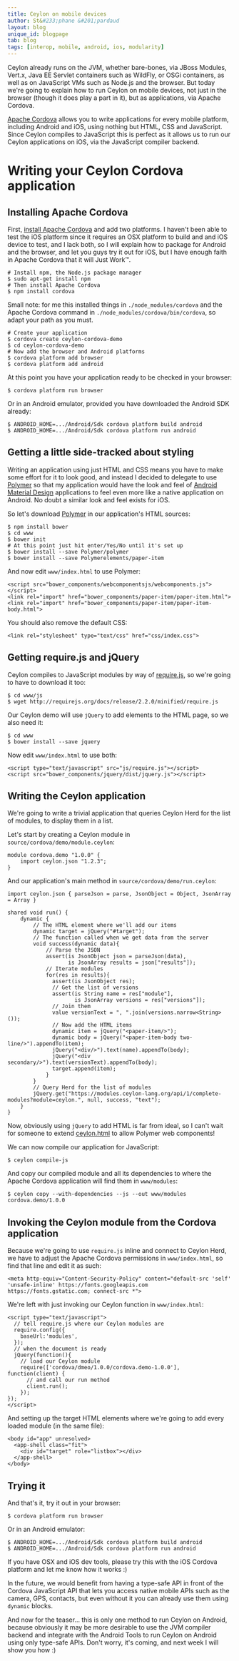 ```yaml
---
title: Ceylon on mobile devices
author: St&#233;phane &#201;pardaud
layout: blog
unique_id: blogpage
tab: blog
tags: [interop, mobile, android, ios, modularity]
---
```


Ceylon already runs on the JVM, whether bare-bones, via JBoss Modules, Vert.x, Java EE Servlet
containers such as WildFly, or OSGi containers, as well as on JavaScript VMs such as Node.js
and the browser. But today we're going to explain how to run Ceylon on mobile devices, not just
in the browser (though it does play a part in it), but as applications, via Apache Cordova.

[Apache Cordova](https://cordova.apache.org) allows you to write applications for every mobile
platform, including Android and iOS, using nothing but HTML, CSS and JavaScript. Since Ceylon
compiles to JavaScript this is perfect as it allows us to run our Ceylon applications on iOS,
via the JavaScript compiler backend.

# Writing your Ceylon Cordova application

## Installing Apache Cordova

First, [install Apache Cordova](https://cordova.apache.org/#getstarted) and add two platforms.
I haven't been able to test the iOS platform since it requires an OSX platform to build and
and iOS device to test, and I lack both, so I will explain how to package for Android and the
browser, and let you guys try it out for iOS, but I have enough faith in Apache Cordova that
it will Just Work™.

<!-- try: -->
<!-- lang: bash -->
    # Install npm, the Node.js package manager
    $ sudo apt-get install npm
    # Then install Apache Cordova
    $ npm install cordova

Small note: for me this installed things in `./node_modules/cordova` and the Apache Cordova
command in `./node_modules/cordova/bin/cordova`, so adapt your path as you must.

<!-- try: -->
<!-- lang: bash -->
    # Create your application
    $ cordova create ceylon-cordova-demo
    $ cd ceylon-cordova-demo
    # Now add the browser and Android platforms
    $ cordova platform add browser
    $ cordova platform add android

At this point you have your application ready to be checked in your browser:

<!-- try: -->
<!-- lang: bash -->
    $ cordova platform run browser

Or in an Android emulator, provided you have downloaded the Android SDK already:

<!-- try: -->
<!-- lang: bash -->
    $ ANDROID_HOME=.../Android/Sdk cordova platform build android
    $ ANDROID_HOME=.../Android/Sdk cordova platform run android

## Getting a little side-tracked about styling

Writing an application using just HTML and CSS means you have to make some effort for
it to look good, and instead I decided to delegate to use [Polymer](https://www.polymer-project.org)
so that my application would have the look and feel of 
[Android Material Design](https://www.google.com/design/spec/material-design/introduction.html) applications
to feel even more like a native application on Android. No doubt a similar look and feel exists for iOS.

So let's download [Polymer](https://www.polymer-project.org/1.0/docs/start/getting-the-code.html) in our
application's HTML sources:

    $ npm install bower
    $ cd www
    $ bower init
    # At this point just hit enter/Yes/No until it's set up 
    $ bower install --save Polymer/polymer
    $ bower install --save Polymerelements/paper-item

And now edit `www/index.html` to use Polymer:

<!-- try: -->
<!-- lang: html -->
    <script src="bower_components/webcomponentsjs/webcomponents.js"></script>
    <link rel="import" href="bower_components/paper-item/paper-item.html">
    <link rel="import" href="bower_components/paper-item/paper-item-body.html">

You should also remove the default CSS:

<!-- try: -->
<!-- lang: html -->
    <link rel="stylesheet" type="text/css" href="css/index.css">

## Getting require.js and jQuery

Ceylon compiles to JavaScript modules by way of [require.js](http://requirejs.org), so we're going to
have to download it too:

<!-- try: -->
<!-- lang: bash -->
    $ cd www/js
    $ wget http://requirejs.org/docs/release/2.2.0/minified/require.js

Our Ceylon demo will use `jQuery` to add elements to the HTML page, so we also need it:

<!-- try: -->
<!-- lang: bash -->
    $ cd www
    $ bower install --save jquery

Now edit `www/index.html` to use both:

<!-- try: -->
<!-- lang: html -->
    <script type="text/javascript" src="js/require.js"></script>
    <script src="bower_components/jquery/dist/jquery.js"></script>

## Writing the Ceylon application

We're going to write a trivial application that queries Ceylon Herd for the list of modules, to display them
in a list.

Let's start by creating a Ceylon module in `source/cordova/demo/module.ceylon`:

<!-- try: -->
    module cordova.demo "1.0.0" {
        import ceylon.json "1.2.3";
    }

And our application's main method in `source/cordova/demo/run.ceylon`:

<!-- try: -->
    import ceylon.json { parseJson = parse, JsonObject = Object, JsonArray = Array }
    
    shared void run() {
        dynamic {
            // The HTML element where we'll add our items
            dynamic target = jQuery("#target");
            // The function called when we get data from the server
            void success(dynamic data){
                // Parse the JSON
                assert(is JsonObject json = parseJson(data),
                       is JsonArray results = json["results"]);
                // Iterate modules
                for(res in results){
                  assert(is JsonObject res);
                  // Get the list of versions
                  assert(is String name = res["module"],
                         is JsonArray versions = res["versions"]);
                  // Join them
                  value versionText = ", ".join(versions.narrow<String>());
                  // Now add the HTML items
                  dynamic item = jQuery("<paper-item/>");
                  dynamic body = jQuery("<paper-item-body two-line/>").appendTo(item);
                  jQuery("<div/>").text(name).appendTo(body);
                  jQuery("<div secondary/>").text(versionText).appendTo(body);
                  target.append(item);
                }
            }
            // Query Herd for the list of modules
            jQuery.get("https://modules.ceylon-lang.org/api/1/complete-modules?module=ceylon.", null, success, "text");
        }
    }

Now, obviously using `jQuery` to add HTML is far from ideal, so I can't wait for someone to
extend [ceylon.html](https://herd.ceylon-lang.org/modules/ceylon.html) to allow Polymer web
components!

We can now compile our application for JavaScript:

<!-- try: -->
<!-- lang: bash -->
    $ ceylon compile-js

And copy our compiled module and all its dependencies to where the Apache Cordova application
will find them in `www/modules`:

<!-- try: -->
<!-- lang: bash -->
    $ ceylon copy --with-dependencies --js --out www/modules cordova.demo/1.0.0

## Invoking the Ceylon module from the Cordova application

Because we're going to use `require.js` inline and connect to Ceylon Herd, we have to adjust the Apache
Cordova permissions in `www/index.html`, so find that line and edit it as such:

<!-- try: -->
<!-- lang: html -->
    <meta http-equiv="Content-Security-Policy" content="default-src 'self' 'unsafe-inline' https://fonts.googleapis.com https://fonts.gstatic.com; connect-src *">

We're left with just invoking our Ceylon function in `www/index.html`:

<!-- try: -->
<!-- lang: html -->
    <script type="text/javascript">
      // tell require.js where our Ceylon modules are 
      require.config({
        baseUrl:'modules',
      });
      // when the document is ready
      jQuery(function(){
        // load our Ceylon module
        require(['cordova/dmeo/1.0.0/cordova.demo-1.0.0'], function(client) {
          // and call our run method
          client.run();
        });
    });
    </script>

And setting up the target HTML elements where we're going to add every loaded module (in
the same file):

<!-- try: -->
<!-- lang: html -->
    <body id="app" unresolved>
      <app-shell class="fit">
        <div id="target" role="listbox"></div>
      </app-shell>
    </body>

## Trying it

And that's it, try it out in your browser:

<!-- try: -->
<!-- lang: bash -->
    $ cordova platform run browser
Or in an Android emulator:

<!-- try: -->
<!-- lang: bash -->
    $ ANDROID_HOME=.../Android/Sdk cordova platform build android
    $ ANDROID_HOME=.../Android/Sdk cordova platform run android

If you have OSX and iOS dev tools, please try this with the iOS Cordova platform and let
me know how it works :)

In the future, we would benefit from having a type-safe API in front of the Cordova JavaScript
API that lets you access native mobile APIs such as the camera, GPS, contacts, but even without
it you can already use them using `dynamic` blocks.

And now for the teaser… this is only one method to run Ceylon on Android, because obviously it
may be more desirable to use the JVM compiler backend and integrate with the Android Tools to
run Ceylon on Android using only type-safe APIs. Don't worry, it's coming, and next week I will
show you how :)
